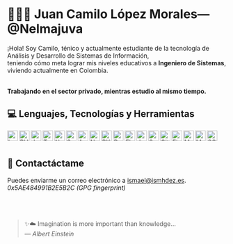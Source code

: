 # 👨🏻‍💻 Juan Camilo López Morales&mdash;@Nelmajuva

¡Hola! Soy Camilo, ténico y actualmente estudiante de la tecnología de Análisis y Desarrollo de Sistemas de Información,<br/>
teniendo cómo meta lograr mis niveles educativos a **Ingeniero de Sistemas**, viviendo actualmente en Colombia.<br/><br/>

**Trabajando en el sector privado, mientras estudio al mismo tiempo.**

## 💻 Lenguajes, Tecnologías y Herramientas
<img align="left" alt="Laravel" width="24px" src="https://upload.wikimedia.org/wikipedia/commons/thumb/9/9a/Laravel.svg/1200px-Laravel.svg.png" >
<img align="left" alt="PHP" width="24px" src="https://cdn3.iconfinder.com/data/icons/popular-services-brands/512/php-512.png" >
<img align="left" alt="JavaScript" width="24px" src="https://upload.wikimedia.org/wikipedia/commons/thumb/9/99/Unofficial_JavaScript_logo_2.svg/800px-Unofficial_JavaScript_logo_2.svg.png" >
<img align="left" alt="TypeScript" width="24px" src="https://upload.wikimedia.org/wikipedia/commons/4/4c/Typescript_logo_2020.svg" >
<img align="left" alt="Node.JS" width="24px" src="https://icons-for-free.com/iconfiles/png/512/install+javascript+js+node+npm+tools+icon-1320165731324625592.png" >
<img align="left" alt="Sockets" width="24px" src="https://cdn.worldvectorlogo.com/logos/socket-io.svg" >
<img align="left" alt="Angular" width="24px" src="https://upload.wikimedia.org/wikipedia/commons/thumb/c/cf/Angular_full_color_logo.svg/2048px-Angular_full_color_logo.svg.png" >
<img align="left" alt="NGRX" width="24px" src="https://ngrx.io/assets/images/badge.svg" >
<img align="left" alt="RXJS" width="24px" src="https://cdn.worldvectorlogo.com/logos/rxjs-1.svg" >
<img align="left" alt="Dart" width="24px" src="https://img.icons8.com/color/144/000000/dart.png">
<img align="left" alt="Flutter" width="24px" src="https://iconape.com/wp-content/files/yb/61798/svg/flutter-logo.svg" >
<img align="left" alt="Java" width="24px" src="https://cdn-icons-png.flaticon.com/512/226/226777.png" >
<img align="left" alt="Spring" width="24px" src="https://cdn.freebiesupply.com/logos/large/2x/spring-3-logo-png-transparent.png" >
<img align="left" alt="Git" width="24px" src="https://upload.wikimedia.org/wikipedia/commons/thumb/3/3f/Git_icon.svg/1024px-Git_icon.svg.png" >
<img align="left" alt="FireBase" width="24px" src="https://firebase.google.com/downloads/brand-guidelines/PNG/logo-logomark.png?hl=es-419" >
<img align="left" alt="MongoDB" width="24px" src="https://img.icons8.com/color/480/mongodb.png" >
<img align="left" alt="MySQL" width="24px" src="https://1000marcas.net/wp-content/uploads/2020/11/MySQL-logo.png">
<img align="left" alt="SQL" width="24px" src="https://www.abd.es/wp-content/uploads/2018/11/sql-server-logo.png">

<br />
<br />

## 📨 Contactáctame
Puedes enviarme un correo electrónico a <a href="mailto:ismael@ismhdez.es">ismael@ismhdez.es</a>.  
<i>0x5AE484991B2E5B2C (GPG fingerprint)</i>
<br />
<br />
<br />
<br />

> ✨☁️ Imagination is more important than knowledge...  
> *&mdash; Albert Einstein*
